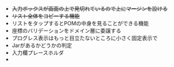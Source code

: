 - ~~入力ボックスが画面の上で見切れているので上にマージンを設ける~~
- ~~リスト全体をコピーする機能~~
- リストをタップするとPOMの中身を見ることができる機能
- 座標のバリデーションをドメイン層に委譲する
- プログレス表示はもっと目立たないところに小さく固定表示で
- Jarがあるかどうかの判定
- 入力欄プレースホルダ
- 